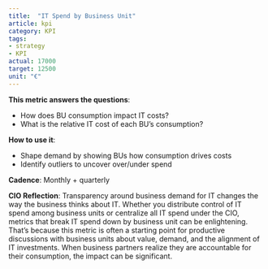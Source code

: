 ```yaml
---
title:  "IT Spend by Business Unit"
article: kpi
category: KPI
tags:
- strategy
- KPI
actual: 17000
target: 12500
unit: "€"
---
```


**This metric answers the questions**:
* How does BU consumption impact IT costs?
* What is the relative IT cost of each BU’s consumption?

**How to use it**:
* Shape demand by showing BUs how consumption drives costs
* Identify outliers to uncover over/under spend

**Cadence**:
Monthly + quarterly

**CIO Reflection**:
Transparency around business demand for IT changes the way the business thinks about IT. Whether you distribute control of IT spend among business units or centralize all IT spend under the CIO, metrics that break IT spend down by business unit can be enlightening. That’s because this metric is often a starting point for productive discussions with business units about value, demand, and the alignment of IT investments. When business partners realize they are accountable for their consumption, the impact can be significant.
  
